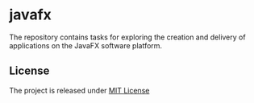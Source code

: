# javafx
The repository contains tasks for exploring the creation and delivery of applications on the JavaFX software platform.


## License
The project is released under [MIT License](https://opensource.org/licenses/MIT)